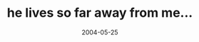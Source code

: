 ---
layout: base.njk
title : 'he lives so far away from me...' 
view_title : 'he lives so far away from me...' 
year : '2004' 
date : '2004-05-25' 
img_file : '/drawing/helivessofarawayfromme.png' 
html_file : 'helivessofarawayfromme' 
next_html : 'trustmeitsgoingtobeok.html' 
year_order : '92' 
permalink : "title/{{html_file}}.html"
---
